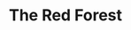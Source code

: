 ---
title:  "The Red Forest"
category: ['flora']
excerpt: "From dangerous and deformed mutants to thriving wildlife, depictions of Chernobyl's nature take many forms."
description: >-
  This StoryMap explores depictions of nature in the aftermath of the Chernobyl disaster. From dangerous and deformed mutants to thriving and healthy wildlife, fictional and nonfictional accounts of nature in the area surrounding the Chernobyl power plant vary greatly. The StoryMap explores the connections between these accounts and their importance.
header:
  overlay_image: assets/images/rothenberg.jpg
  teaser: assets/images/rothenberg.jpg
contributors:
    - name: Ethan Rothenberg
      bio: "'22 is double majoring in Peace and Conflict Studies and Computer Science."
embed:
  type: arcgis
  id: 00210fa2051540a48284d2a666b19dad
  url: https://storymaps.arcgis.com/stories/00210fa2051540a48284d2a666b19dad/edit
---